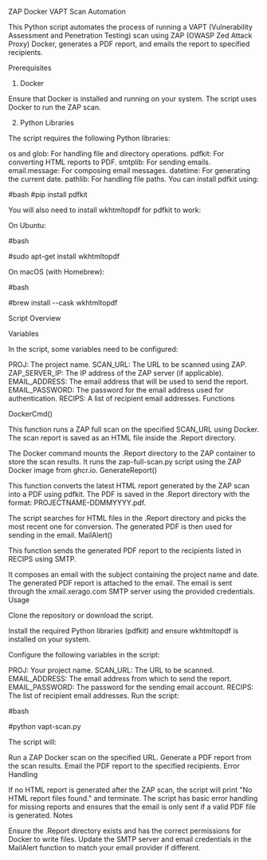 ZAP Docker VAPT Scan Automation

This Python script automates the process of running a VAPT (Vulnerability Assessment and Penetration Testing) scan using ZAP (OWASP Zed Attack Proxy) Docker, generates a PDF report, and emails the report to specified recipients.

Prerequisites

1. Docker

Ensure that Docker is installed and running on your system. The script uses Docker to run the ZAP scan.

2. Python Libraries

The script requires the following Python libraries:

os and glob: For handling file and directory operations.
pdfkit: For converting HTML reports to PDF.
smtplib: For sending emails.
email.message: For composing email messages.
datetime: For generating the current date.
pathlib: For handling file paths.
You can install pdfkit using:

#bash #pip install pdfkit

You will also need to install wkhtmltopdf for pdfkit to work:

On Ubuntu:

#bash

#sudo apt-get install wkhtmltopdf

On macOS (with Homebrew):

#bash

#brew install --cask wkhtmltopdf

Script Overview

Variables

In the script, some variables need to be configured:

PROJ: The project name.
SCAN_URL: The URL to be scanned using ZAP.
ZAP_SERVER_IP: The IP address of the ZAP server (if applicable).
EMAIL_ADDRESS: The email address that will be used to send the report.
EMAIL_PASSWORD: The password for the email address used for authentication.
RECIPS: A list of recipient email addresses.
Functions

DockerCmd()

This function runs a ZAP full scan on the specified SCAN_URL using Docker. The scan report is saved as an HTML file inside the .Report directory.

The Docker command mounts the .Report directory to the ZAP container to store the scan results.
It runs the zap-full-scan.py script using the ZAP Docker image from ghcr.io.
GenerateReport()

This function converts the latest HTML report generated by the ZAP scan into a PDF using pdfkit. The PDF is saved in the .Report directory with the format: PROJECTNAME-DDMMYYYY.pdf.

The script searches for HTML files in the .Report directory and picks the most recent one for conversion.
The generated PDF is then used for sending in the email.
MailAlert()

This function sends the generated PDF report to the recipients listed in RECIPS using SMTP.

It composes an email with the subject containing the project name and date.
The generated PDF report is attached to the email.
The email is sent through the xmail.xerago.com SMTP server using the provided credentials.
Usage

Clone the repository or download the script.

Install the required Python libraries (pdfkit) and ensure wkhtmltopdf is installed on your system.

Configure the following variables in the script:

PROJ: Your project name.
SCAN_URL: The URL to be scanned.
EMAIL_ADDRESS: The email address from which to send the report.
EMAIL_PASSWORD: The password for the sending email account.
RECIPS: The list of recipient email addresses.
Run the script:

#bash

#python vapt-scan.py

The script will:

Run a ZAP Docker scan on the specified URL.
Generate a PDF report from the scan results.
Email the PDF report to the specified recipients.
Error Handling

If no HTML report is generated after the ZAP scan, the script will print "No HTML report files found." and terminate.
The script has basic error handling for missing reports and ensures that the email is only sent if a valid PDF file is generated.
Notes

Ensure the .Report directory exists and has the correct permissions for Docker to write files.
Update the SMTP server and email credentials in the MailAlert function to match your email provider if different.
